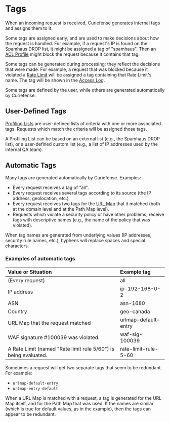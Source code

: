# Tags

When an incoming request is received, Curiefense generates internal tags and assigns them to it. 

Some tags are assigned early, and are used to make decisions about how the request is handled. For example, if a request's IP is found on the Spamhaus DROP list, it might be assigned a tag of "spamhaus". Then an [ACL Profile](../console/document-editor/acl-profiles.md) might block the request because it contains that tag.

Some tags can be generated during processing; they reflect the decisions that were made. For example, a request that was blocked because it violated a [Rate Limit](../console/document-editor/rate-limits.md) will be assigned a tag containing that Rate Limit's name. The tag will be shown in the [Access Log](../analytics/access-log.md).

Some tags are defined by the user, while others are generated automatically by Curiefense.

## User-Defined Tags

[Profiling Lists](../console/document-editor/profiling-lists.md) are user-defined lists of criteria with one or more associated tags. Requests which match the criteria will be assigned those tags. 

A Profiling List can be based on an external list \(e.g., the Spamhaus DROP list\), or a user-defined custom list \(e.g., a list of IP addresses used by the internal QA team\). 

## Automatic Tags

Many tags are generated automatically by Curiefense. Examples:

* Every request receives a tag of "all".
* Every request receives several tags according to its source \(the IP address, geolocation, etc.\)
* Every request receives two tags for the [URL Map](../console/document-editor/url-maps.md) that it matched \(both at the domain level and at the Path Map level\).
* Requests which violate a security policy or have other problems, receive tags with descriptive names \(e.g., the name of the policy that was violated\).

When tag names are generated from underlying values \(IP addresses, security rule names, etc.\), hyphens will replace spaces and special characters.

### Examples of automatic tags

| Value or Situation | Example tag |
| :--- | :--- |
| \(Every request\) | all |
| IP address | ip-192-168-0-2 |
| ASN | asn-1680 |
| Country | geo-canada |
| URL Map that the request matched | urlmap-default-entry |
| WAF signature \#100039 was violated. | waf-sig-100039 |
| A Rate Limit \(named "Rate limit rule 5/60"\) is being evaluated. | rate-limit-rule-5-60 |

Sometimes a request will get two separate tags that seem to be redundant. For example:

* `urlmap-default-entry`
* `urlmap-entry-default`

When a URL Map is matched with a request, a tag is generated for the URL Map itself, and for the Path Map that was used. If the names are similar \(which is true for default values, as in the example\), then the tags can appear to be redundant.

